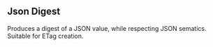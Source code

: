 Json Digest
-----------
Produces a digest of a JSON value, while respecting JSON sematics. Suitable for ETag creation. 

